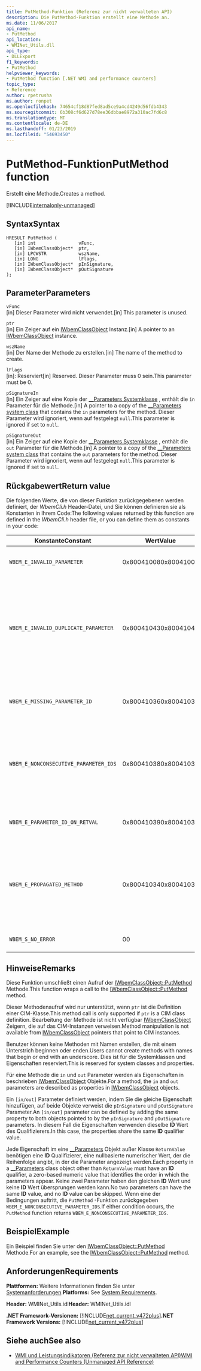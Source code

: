 ```yaml
---
title: PutMethod-Funktion (Referenz zur nicht verwalteten API)
description: Die PutMethod-Funktion erstellt eine Methode an.
ms.date: 11/06/2017
api_name:
- PutMethod
api_location:
- WMINet_Utils.dll
api_type:
- DLLExport
f1_keywords:
- PutMethod
helpviewer_keywords:
- PutMethod function [.NET WMI and performance counters]
topic_type:
- Reference
author: rpetrusha
ms.author: ronpet
ms.openlocfilehash: 74654cf18d87fed8ad5ce9a4cd4249d56fdb4343
ms.sourcegitcommit: 6b308cf6d627d78ee36dbbae8972a310ac7fd6c8
ms.translationtype: MT
ms.contentlocale: de-DE
ms.lasthandoff: 01/23/2019
ms.locfileid: "54693450"
---
```

# <a name="putmethod-function"></a><span data-ttu-id="8221c-103">PutMethod-Funktion</span><span class="sxs-lookup"><span data-stu-id="8221c-103">PutMethod function</span></span>
<span data-ttu-id="8221c-104">Erstellt eine Methode.</span><span class="sxs-lookup"><span data-stu-id="8221c-104">Creates a method.</span></span>

[!INCLUDE[internalonly-unmanaged](../../../../includes/internalonly-unmanaged.md)]
    
## <a name="syntax"></a><span data-ttu-id="8221c-105">Syntax</span><span class="sxs-lookup"><span data-stu-id="8221c-105">Syntax</span></span>  
  
```  
HRESULT PutMethod (
   [in] int                vFunc, 
   [in] IWbemClassObject*  ptr, 
   [in] LPCWSTR            wszName,
   [in] LONG               lFlags,
   [in] IWbemClassObject*  pInSignature,
   [in] IWbemClassObject*  pOutSignature
); 
```  

## <a name="parameters"></a><span data-ttu-id="8221c-106">Parameter</span><span class="sxs-lookup"><span data-stu-id="8221c-106">Parameters</span></span>

`vFunc`  
<span data-ttu-id="8221c-107">[in] Dieser Parameter wird nicht verwendet.</span><span class="sxs-lookup"><span data-stu-id="8221c-107">[in] This parameter is unused.</span></span>

`ptr`  
<span data-ttu-id="8221c-108">[in] Ein Zeiger auf ein [IWbemClassObject](/windows/desktop/api/wbemcli/nn-wbemcli-iwbemclassobject) Instanz.</span><span class="sxs-lookup"><span data-stu-id="8221c-108">[in] A pointer to an [IWbemClassObject](/windows/desktop/api/wbemcli/nn-wbemcli-iwbemclassobject) instance.</span></span>

`wszName`  
<span data-ttu-id="8221c-109">[in] Der Name der Methode zu erstellen.</span><span class="sxs-lookup"><span data-stu-id="8221c-109">[in] The name of the method to create.</span></span> 

`lFlags`  
<span data-ttu-id="8221c-110">[in]: Reserviert</span><span class="sxs-lookup"><span data-stu-id="8221c-110">[in] Reserved.</span></span> <span data-ttu-id="8221c-111">Dieser Parameter muss 0 sein.</span><span class="sxs-lookup"><span data-stu-id="8221c-111">This parameter must be 0.</span></span>

`pSignatureIn`  
<span data-ttu-id="8221c-112">[in] Ein Zeiger auf eine Kopie der [__Parameters Systemklasse](/windows/desktop/WmiSdk/--parameters) , enthält die `in` Parameter für die Methode.</span><span class="sxs-lookup"><span data-stu-id="8221c-112">[in] A pointer to a copy of the [__Parameters system class](/windows/desktop/WmiSdk/--parameters) that contains the `in` parameters for the method.</span></span> <span data-ttu-id="8221c-113">Dieser Parameter wird ignoriert, wenn auf festgelegt `null`.</span><span class="sxs-lookup"><span data-stu-id="8221c-113">This parameter is ignored if set to `null`.</span></span>  

`pSignatureOut`  
<span data-ttu-id="8221c-114">[in]  Ein Zeiger auf eine Kopie der [__Parameters Systemklasse](/windows/desktop/WmiSdk/--parameters) , enthält die `out` Parameter für die Methode.</span><span class="sxs-lookup"><span data-stu-id="8221c-114">[in]  A pointer to a copy of the [__Parameters system class](/windows/desktop/WmiSdk/--parameters) that contains the `out` parameters for the method.</span></span> <span data-ttu-id="8221c-115">Dieser Parameter wird ignoriert, wenn auf festgelegt `null`.</span><span class="sxs-lookup"><span data-stu-id="8221c-115">This parameter is ignored if set to `null`.</span></span>
 

## <a name="return-value"></a><span data-ttu-id="8221c-116">Rückgabewert</span><span class="sxs-lookup"><span data-stu-id="8221c-116">Return value</span></span>

<span data-ttu-id="8221c-117">Die folgenden Werte, die von dieser Funktion zurückgegebenen werden definiert, der *WbemCli.h* Header-Datei, und Sie können definieren sie als Konstanten in Ihrem Code:</span><span class="sxs-lookup"><span data-stu-id="8221c-117">The following values returned by this function are defined in the *WbemCli.h* header file, or you can define them as constants in your code:</span></span>

|<span data-ttu-id="8221c-118">Konstante</span><span class="sxs-lookup"><span data-stu-id="8221c-118">Constant</span></span>  |<span data-ttu-id="8221c-119">Wert</span><span class="sxs-lookup"><span data-stu-id="8221c-119">Value</span></span>  |<span data-ttu-id="8221c-120">Beschreibung</span><span class="sxs-lookup"><span data-stu-id="8221c-120">Description</span></span>  |
|---------|---------|---------|
| `WBEM_E_INVALID_PARAMETER` | <span data-ttu-id="8221c-121">0x80041008</span><span class="sxs-lookup"><span data-stu-id="8221c-121">0x80041008</span></span> | <span data-ttu-id="8221c-122">Ein oder mehrere Parameter sind ungültig.</span><span class="sxs-lookup"><span data-stu-id="8221c-122">One or more parameters are not valid.</span></span> |
| `WBEM_E_INVALID_DUPLICATE_PARAMETER` | <span data-ttu-id="8221c-123">0x80041043</span><span class="sxs-lookup"><span data-stu-id="8221c-123">0x80041043</span></span> | <span data-ttu-id="8221c-124">Die `[in, out]` Methodenparameter angegeben wird, sowohl die *pInSignature* und *pOutSignature* Objekte verfügen über unterschiedliche Qualifizierer.</span><span class="sxs-lookup"><span data-stu-id="8221c-124">The `[in, out]` method parameter specified in both the *pInSignature* and *pOutSignature* objects have different qualifiers.</span></span>
| `WBEM_E_MISSING_PARAMETER_ID` | <span data-ttu-id="8221c-125">0x80041036</span><span class="sxs-lookup"><span data-stu-id="8221c-125">0x80041036</span></span> | <span data-ttu-id="8221c-126">Parameter der Methode fehlt die Angabe der **ID** Qualifizierer.</span><span class="sxs-lookup"><span data-stu-id="8221c-126">A method parameter is missing the specification of the **ID** qualifier.</span></span> |
| `WBEM_E_NONCONSECUTIVE_PARAMETER_IDS` | <span data-ttu-id="8221c-127">0x80041038</span><span class="sxs-lookup"><span data-stu-id="8221c-127">0x80041038</span></span> | <span data-ttu-id="8221c-128">Die ID-Reihe, die die Parameter der Methode zugewiesen ist, nicht aufeinander folgende oder beginnt nicht bei 0.</span><span class="sxs-lookup"><span data-stu-id="8221c-128">The ID series that is assigned to the method parameters is not consecutive or does not start at 0.</span></span> |
| `WBEM_E_PARAMETER_ID_ON_RETVAL` | <span data-ttu-id="8221c-129">0x80041039</span><span class="sxs-lookup"><span data-stu-id="8221c-129">0x80041039</span></span> | <span data-ttu-id="8221c-130">Der Rückgabewert für eine Methode hat eine **ID** Qualifizierer.</span><span class="sxs-lookup"><span data-stu-id="8221c-130">The return value for a method has an **ID** qualifier.</span></span> |
| `WBEM_E_PROPAGATED_METHOD` | <span data-ttu-id="8221c-131">0x80041034</span><span class="sxs-lookup"><span data-stu-id="8221c-131">0x80041034</span></span> | <span data-ttu-id="8221c-132">Es wurde versucht, einen vorhandenen Methodennamen einer übergeordneten Klasse wiederverwendet, und die Signaturen stimmten nicht überein.</span><span class="sxs-lookup"><span data-stu-id="8221c-132">An attempt was made to reuse an existing method name from a parent class, and the signatures did not match.</span></span> |
| `WBEM_S_NO_ERROR` | <span data-ttu-id="8221c-133">0</span><span class="sxs-lookup"><span data-stu-id="8221c-133">0</span></span> | <span data-ttu-id="8221c-134">Der Funktionsaufruf war erfolgreich.</span><span class="sxs-lookup"><span data-stu-id="8221c-134">The function call was successful.</span></span> |
  
## <a name="remarks"></a><span data-ttu-id="8221c-135">Hinweise</span><span class="sxs-lookup"><span data-stu-id="8221c-135">Remarks</span></span>

<span data-ttu-id="8221c-136">Diese Funktion umschließt einen Aufruf der [IWbemClassObject::PutMethod](/windows/desktop/api/wbemcli/nf-wbemcli-iwbemclassobject-putmethod) Methode.</span><span class="sxs-lookup"><span data-stu-id="8221c-136">This function wraps a call to the [IWbemClassObject::PutMethod](/windows/desktop/api/wbemcli/nf-wbemcli-iwbemclassobject-putmethod) method.</span></span>

<span data-ttu-id="8221c-137">Dieser Methodenaufruf wird nur unterstützt, wenn `ptr` ist die Definition einer CIM-Klasse.</span><span class="sxs-lookup"><span data-stu-id="8221c-137">This method call is only supported if `ptr` is a CIM class definition.</span></span> <span data-ttu-id="8221c-138">Bearbeitung der Methode ist nicht verfügbar [IWbemClassObject](/windows/desktop/api/wbemcli/nn-wbemcli-iwbemclassobject) Zeigern, die auf das CIM-Instanzen verweisen.</span><span class="sxs-lookup"><span data-stu-id="8221c-138">Method manipulation is not available from [IWbemClassObject](/windows/desktop/api/wbemcli/nn-wbemcli-iwbemclassobject) pointers that point to CIM instances.</span></span>

<span data-ttu-id="8221c-139">Benutzer können keine Methoden mit Namen erstellen, die mit einem Unterstrich beginnen oder enden.</span><span class="sxs-lookup"><span data-stu-id="8221c-139">Users cannot create methods with names that begin or end with an underscore.</span></span> <span data-ttu-id="8221c-140">Dies ist für die Systemklassen und Eigenschaften reserviert.</span><span class="sxs-lookup"><span data-stu-id="8221c-140">This is reserved for system classes and properties.</span></span>

<span data-ttu-id="8221c-141">Für eine Methode die `in` und `out` Parameter werden als Eigenschaften in beschrieben [IWbemClassObject](/windows/desktop/api/wbemcli/nn-wbemcli-iwbemclassobject) Objekte.</span><span class="sxs-lookup"><span data-stu-id="8221c-141">For a method, the `in` and `out` parameters are described as properties in [IWbemClassObject](/windows/desktop/api/wbemcli/nn-wbemcli-iwbemclassobject) objects.</span></span>

<span data-ttu-id="8221c-142">Ein `[in/out]` Parameter definiert werden, indem Sie die gleiche Eigenschaft hinzufügen, auf beide Objekte verweist die `pInSignature` und `pOutSignature` Parameter.</span><span class="sxs-lookup"><span data-stu-id="8221c-142">An `[in/out]` parameter can be defined by adding the same property to both objects pointed to by the `pInSignature` and `pOutSignature` parameters.</span></span> <span data-ttu-id="8221c-143">In diesem Fall die Eigenschaften verwenden dieselbe **ID** Wert des Qualifizierers.</span><span class="sxs-lookup"><span data-stu-id="8221c-143">In this case, the properties share the same **ID** qualifier value.</span></span>

<span data-ttu-id="8221c-144">Jede Eigenschaft im eine [__Parameters](/windows/desktop/WmiSdk/--parameters) Objekt außer Klasse `ReturnValue` benötigen eine **ID** Qualifizierer, eine nullbasierte numerischer Wert, der die Reihenfolge angibt, in der die Parameter angezeigt werden.</span><span class="sxs-lookup"><span data-stu-id="8221c-144">Each property in a [__Parameters](/windows/desktop/WmiSdk/--parameters) class object other than `ReturnValue` must have an **ID** qualifier, a zero-based numeric value that identifies the order in which the parameters appear.</span></span> <span data-ttu-id="8221c-145">Keine zwei Parameter haben den gleichen **ID** Wert und keine **ID** Wert übersprungen werden kann.</span><span class="sxs-lookup"><span data-stu-id="8221c-145">No two parameters can have the same **ID** value, and no **ID** value can be skipped.</span></span> <span data-ttu-id="8221c-146">Wenn eine der Bedingungen auftritt, die `PutMethod` -Funktion zurückgegeben `WBEM_E_NONCONSECUTIVE_PARAMETER_IDS`.</span><span class="sxs-lookup"><span data-stu-id="8221c-146">If either condition occurs, the `PutMethod` function returns `WBEM_E_NONCONSECUTIVE_PARAMETER_IDS`.</span></span>

## <a name="example"></a><span data-ttu-id="8221c-147">Beispiel</span><span class="sxs-lookup"><span data-stu-id="8221c-147">Example</span></span>

<span data-ttu-id="8221c-148">Ein Beispiel finden Sie unter den [IWbemClassObject::PutMethod](/windows/desktop/api/wbemcli/nf-wbemcli-iwbemclassobject-putmethod) Methode.</span><span class="sxs-lookup"><span data-stu-id="8221c-148">For an example, see the [IWbemClassObject::PutMethod](/windows/desktop/api/wbemcli/nf-wbemcli-iwbemclassobject-putmethod) method.</span></span>

## <a name="requirements"></a><span data-ttu-id="8221c-149">Anforderungen</span><span class="sxs-lookup"><span data-stu-id="8221c-149">Requirements</span></span>  
 <span data-ttu-id="8221c-150">**Plattformen:** Weitere Informationen finden Sie unter [Systemanforderungen](../../../../docs/framework/get-started/system-requirements.md).</span><span class="sxs-lookup"><span data-stu-id="8221c-150">**Platforms:** See [System Requirements](../../../../docs/framework/get-started/system-requirements.md).</span></span>  
  
 <span data-ttu-id="8221c-151">**Header:** WMINet_Utils.idl</span><span class="sxs-lookup"><span data-stu-id="8221c-151">**Header:** WMINet_Utils.idl</span></span>  
  
 <span data-ttu-id="8221c-152">**.NET Framework-Versionen:** [!INCLUDE[net_current_v472plus](../../../../includes/net-current-v472plus.md)]</span><span class="sxs-lookup"><span data-stu-id="8221c-152">**.NET Framework Versions:** [!INCLUDE[net_current_v472plus](../../../../includes/net-current-v472plus.md)]</span></span>  
  
## <a name="see-also"></a><span data-ttu-id="8221c-153">Siehe auch</span><span class="sxs-lookup"><span data-stu-id="8221c-153">See also</span></span>
- [<span data-ttu-id="8221c-154">WMI und Leistungsindikatoren (Referenz zur nicht verwalteten API)</span><span class="sxs-lookup"><span data-stu-id="8221c-154">WMI and Performance Counters (Unmanaged API Reference)</span></span>](index.md)

